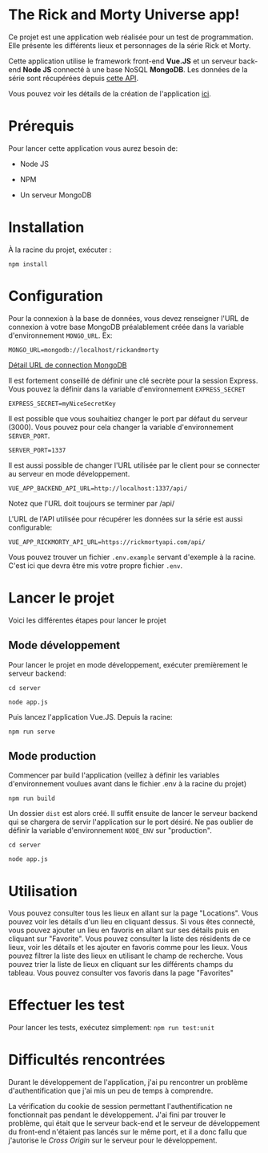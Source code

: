 
# The Rick and Morty Universe app!

  

Ce projet est une application web réalisée pour un test de programmation. Elle présente les différents lieux et personnages de la série Rick et Morty.

Cette application utilise le framework front-end **Vue.JS** et un serveur back-end **Node JS** connecté à une base NoSQL **MongoDB**. Les données de la série sont récupérées depuis [cette API](https://rickandmortyapi.com/).

  

Vous pouvez voir les détails de la création de l'application [ici](https://github.com/BenjaminDuchadeuil/dev-test-rickandmorty/blob/master/details.md).

  

# Prérequis

  

Pour lancer cette application vous aurez besoin de:

  

- Node JS

- NPM

- Un serveur MongoDB

# Installation

À la racine du projet, exécuter :

  

`npm install`

# Configuration

Pour la connexion à la base de données, vous devez renseigner l'URL de connexion à votre base MongoDB préalablement créée dans la variable d'environnement `MONGO_URL`. Ex:

  

`MONGO_URL=mongodb://localhost/rickandmorty`

  

[Détail URL de connection MongoDB](https://docs.mongodb.com/manual/reference/connection-string/)

  

Il est fortement conseillé de définir une clé secrète pour la session Express. Vous pouvez la définir dans la variable d'environnement `EXPRESS_SECRET`

  

`EXPRESS_SECRET=myNiceSecretKey`

Il est possible que vous souhaitiez changer le port par défaut du serveur (3000). Vous pouvez pour cela changer la variable d'environnement `SERVER_PORT`.

  

`SERVER_PORT=1337`

Il est aussi possible de changer l'URL utilisée par le client pour se connecter au serveur en mode développement.

  

`VUE_APP_BACKEND_API_URL=http://localhost:1337/api/`

  

Notez que l'URL doit toujours se terminer par /api/

  

L'URL de l'API utilisée pour récupérer les données sur la série est aussi configurable:

  

`VUE_APP_RICKMORTY_API_URL=https://rickmortyapi.com/api/`

Vous pouvez trouver un fichier `.env.example` servant d'exemple à la racine. C'est ici que devra être mis votre propre fichier `.env`.

  

# Lancer le projet

Voici les différentes étapes pour lancer le projet

  

## Mode développement

Pour lancer le projet en mode développement, exécuter premièrement le serveur backend:

  
```
cd server

node app.js
```

Puis lancez l'application Vue.JS. Depuis la racine:

  

`npm run serve`

## Mode production

Commencer par build l'application (veillez à définir les variables d'environnement voulues avant dans le fichier .env à la racine du projet)

  

`npm run build`

Un dossier `dist` est alors créé. Il suffit ensuite de lancer le serveur backend qui se chargera de servir l'application sur le port désiré. Ne pas oublier de définir la variable d'environnement `NODE_ENV` sur "production".

  
```
cd server

node app.js
```
# Utilisation

Vous pouvez consulter tous les lieux en allant sur la page "Locations". Vous pouvez voir les détails d'un lieu en cliquant dessus.
Si vous êtes connecté, vous pouvez ajouter un lieu en favoris en allant sur ses détails puis en cliquant sur "Favorite".
Vous pouvez consulter la liste des résidents de ce lieux, voir les détails et les ajouter en favoris comme pour les lieux.
Vous pouvez filtrer la liste des lieux en utilisant le champ de recherche.
Vous pouvez trier la liste de lieux en cliquant sur les différents champs du tableau.
Vous pouvez consulter vos favoris dans la page "Favorites"

# Effectuer les test

Pour lancer les tests, exécutez simplement:
`npm run test:unit`

# Difficultés rencontrées

Durant le développement de l'application, j'ai pu rencontrer un problème d'authentification que j'ai mis un peu de temps à comprendre.

La vérification du cookie de session permettant l'authentification ne fonctionnait pas pendant le développement. J'ai fini par trouver le problème, qui était que le serveur back-end et le serveur de développement du front-end n'étaient pas lancés sur le même port, et il a donc fallu que j'autorise le *Cross Origin* sur le serveur pour le développement.

